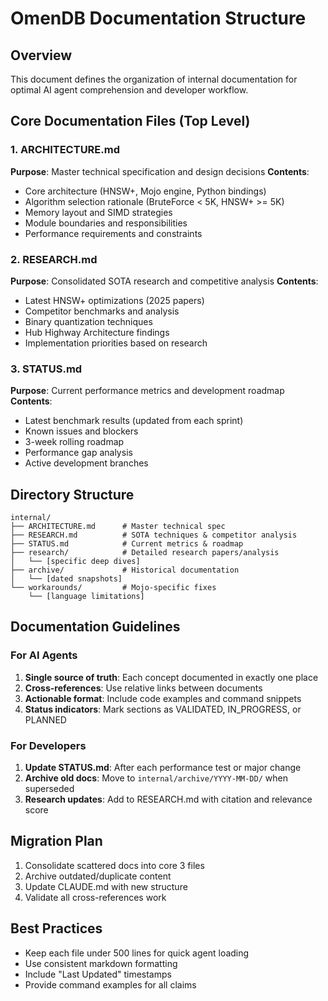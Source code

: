 # OmenDB Documentation Structure

## Overview
This document defines the organization of internal documentation for optimal AI agent comprehension and developer workflow.

## Core Documentation Files (Top Level)

### 1. ARCHITECTURE.md
**Purpose**: Master technical specification and design decisions
**Contents**:
- Core architecture (HNSW+, Mojo engine, Python bindings)
- Algorithm selection rationale (BruteForce < 5K, HNSW+ >= 5K)
- Memory layout and SIMD strategies
- Module boundaries and responsibilities
- Performance requirements and constraints

### 2. RESEARCH.md
**Purpose**: Consolidated SOTA research and competitive analysis
**Contents**:
- Latest HNSW+ optimizations (2025 papers)
- Competitor benchmarks and analysis
- Binary quantization techniques
- Hub Highway Architecture findings
- Implementation priorities based on research

### 3. STATUS.md
**Purpose**: Current performance metrics and development roadmap
**Contents**:
- Latest benchmark results (updated from each sprint)
- Known issues and blockers
- 3-week rolling roadmap
- Performance gap analysis
- Active development branches

## Directory Structure

```
internal/
├── ARCHITECTURE.md      # Master technical spec
├── RESEARCH.md          # SOTA techniques & competitor analysis
├── STATUS.md            # Current metrics & roadmap
├── research/            # Detailed research papers/analysis
│   └── [specific deep dives]
├── archive/             # Historical documentation
│   └── [dated snapshots]
└── workarounds/         # Mojo-specific fixes
    └── [language limitations]
```

## Documentation Guidelines

### For AI Agents
1. **Single source of truth**: Each concept documented in exactly one place
2. **Cross-references**: Use relative links between documents
3. **Actionable format**: Include code examples and command snippets
4. **Status indicators**: Mark sections as VALIDATED, IN_PROGRESS, or PLANNED

### For Developers
1. **Update STATUS.md**: After each performance test or major change
2. **Archive old docs**: Move to `internal/archive/YYYY-MM-DD/` when superseded
3. **Research updates**: Add to RESEARCH.md with citation and relevance score

## Migration Plan
1. Consolidate scattered docs into core 3 files
2. Archive outdated/duplicate content
3. Update CLAUDE.md with new structure
4. Validate all cross-references work

## Best Practices
- Keep each file under 500 lines for quick agent loading
- Use consistent markdown formatting
- Include "Last Updated" timestamps
- Provide command examples for all claims